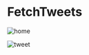 # FetchTweets
![home](https://user-images.githubusercontent.com/56937775/121824810-697b1200-cccc-11eb-9c59-ccfcd670d7a3.JPG)

![tweet](https://user-images.githubusercontent.com/56937775/121824814-71d34d00-cccc-11eb-9420-bbb749617881.JPG)

